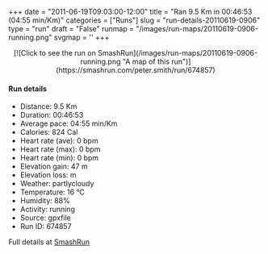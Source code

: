 +++
date = "2011-06-19T09:03:00-12:00"
title = "Ran 9.5 Km in 00:46:53 (04:55 min/Km)"
categories = ["Runs"]
slug = "run-details-20110619-0906"
type = "run"
draft = "False"
runmap = "/images/run-maps/20110619-0906-running.png"
svgmap = '<polyline points="50 59, 48 60, 54 66, 53 68, 49 70, 30 71, 5 69, 4 62, 4 50, 0 39, 4 36, 17 30, 38 40, 59 47, 64 46, 78 39, 88 41, 100 47, 100 49, 98 50, 83 49, 65 61, 61 56, 54 56, 48 59, 53 66, 49 70, 41 71, 4 70, 4 49, 0 38, 18 29, 40 40, 58 46, 64 46, 76 40, 83 40, 88 41, 99 47, 100 49, 98 50, 83 49, 65 61, 59 55, 53 55, 48 59">'
+++



<!--more-->

<center>
[![Click to see the run on SmashRun](/images/run-maps/20110619-0906-running.png "A map of this run")](https://smashrun.com/peter.smith/run/674857)
</center>

#### Run details

* Distance: 9.5 Km
* Duration: 00:46:53
* Average pace: 04:55 min/Km
* Calories: 824 Cal
* Heart rate (ave): 0 bpm
* Heart rate (max): 0 bpm
* Heart rate (min): 0 bpm
* Elevation gain: 47 m
* Elevation loss:  m
* Weather: partlycloudy
* Temperature: 16 &deg;C
* Humidity: 88%
* Activity: running
* Source: gpxfile
* Run ID: 674857

Full details at [SmashRun](https://smashrun.com/peter.smith/run/674857)